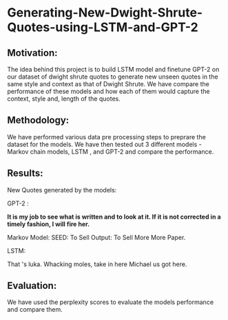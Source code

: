 # Generating-New-Dwight-Shrute-Quotes-using-LSTM-and-GPT-2


## Motivation:
The idea behind this project is to build LSTM model and finetune GPT-2 on our dataset of dwight shrute quotes to generate new unseen quotes in the same style and context as that of Dwight Shrute. We have compare the performance of these models and how each of them would capture the context, style and, length of the quotes.

## Methodology:
We have performed various data pre processing steps to preprare the dataset for the models. We have then tested out 3 different models - Markov chain models, LSTM , and GPT-2 and compare the performance.

## Results:

New Quotes generated by the models:

GPT-2 : 

**It is my job to see what is written and to look at it. If it is not corrected in a timely fashion, I
will fire her.**

Markov Model:
SEED: To Sell 
Output: To Sell More More Paper.

LSTM:

That 's luka. Whacking moles, take in here Michael us got here.


## Evaluation:

We have used the perplexity scores to evaluate the models performance and compare them.
